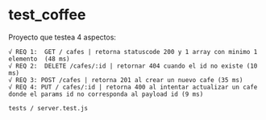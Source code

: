 # test_coffee

Proyecto que testea 4 aspectos:

    √ REQ 1:  GET / cafes | retorna statuscode 200 y 1 array con minimo 1 elemento  (48 ms)
    √ REQ 2:  DELETE /cafes/:id | retornar 404 cuando el id no existe (10 ms)
    √ REQ 3: POST /cafes | retorna 201 al crear un nuevo cafe (35 ms)
    √ REQ 4: PUT / cafes/:id | retorna 400 al intentar actualizar un cafe donde el params id no corresponda al payload id (9 ms)

    tests / server.test.js